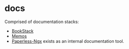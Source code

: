 # docs

Comprised of documentation stacks:

- [BookStack](https://www.bookstackapp.com/)
- [Memos](https://www.usememos.com/)
- [Paperless-Ngx](https://docs.paperless-ngx.com/) exists as an internal documentation tool.
